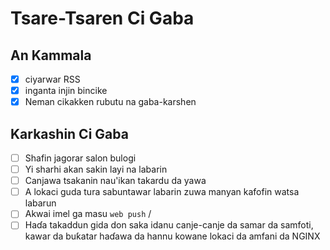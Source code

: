 # Tsare-Tsaren Ci Gaba

## An Kammala

- [x] ciyarwar RSS
- [x] inganta injin bincike
- [x] Neman cikakken rubutu na gaba-karshen

## Karkashin Ci Gaba

- [ ] Shafin jagorar salon bulogi
- [ ] Yi sharhi akan sakin layi na labarin
- [ ] Canjawa tsakanin nau'ikan takardu da yawa
- [ ] A lokaci guda tura sabuntawar labarin zuwa manyan kafofin watsa labarun
- [ ] Akwai imel ga masu `web push` /
- [ ] Haɗa takaddun gida don saka idanu canje-canje da samar da samfoti, kawar da buƙatar haɗawa da hannu kowane lokaci da amfani da NGINX